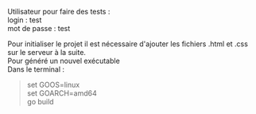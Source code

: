 Utilisateur pour faire des tests :<br> 
login : test<br>
mot de passe : test

Pour initialiser le projet il est nécessaire d'ajouter les fichiers .html et .css
sur le serveur à la suite.
<br>
Pour généré un nouvel exécutable <br> Dans le terminal : <br>
> set GOOS=linux<br>
> set GOARCH=amd64<br>
> go build<br>

